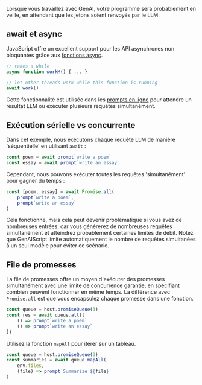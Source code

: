Lorsque vous travaillez avec GenAI, votre programme sera probablement en veille, en attendant que les jetons soient renvoyés par le LLM.

## await et async

JavaScript offre un excellent support pour les API asynchrones non bloquantes grâce aux [fonctions async](https://developer.mozilla.org/en-US/docs/Web/JavaScript/Reference/Statements/async_function).

```js
// takes a while
async function workM() { ... }

// let other threads work while this function is running
await work()
```

Cette fonctionnalité est utilisée dans les [prompts en ligne](../../../reference/reference/scripts/inline-prompts/) pour attendre un résultat LLM ou exécuter plusieurs requêtes simultanément.

## Exécution sérielle vs concurrente

Dans cet exemple, nous exécutons chaque requête LLM de manière 'séquentielle' en utilisant `await` :

```js
const poem = await prompt`write a poem`
const essay = await prompt`write an essay`
```

Cependant, nous pouvons exécuter toutes les requêtes 'simultanément' pour gagner du temps :

```js
const [poem, essay] = await Promise.all(
    prompt`write a poem`,
    prompt`write an essay`
)
```

Cela fonctionne, mais cela peut devenir problématique si vous avez de nombreuses entrées, car vous générerez de nombreuses requêtes simultanément et atteindrez probablement certaines limites de débit.
Notez que GenAIScript limite automatiquement le nombre de requêtes simultanées à un seul modèle pour éviter ce scénario.

## File de promesses

La file de promesses offre un moyen d'exécuter des promesses simultanément avec une limite de concurrence garantie, en spécifiant combien peuvent fonctionner en même temps.
La différence avec `Promise.all` est que vous encapsulez chaque promesse dans une fonction.

```js
const queue = host.promiseQueue(3)
const res = await queue.all([
    () => prompt`write a poem`
    () => prompt`write an essay`
])
```

Utilisez la fonction `mapAll` pour itérer sur un tableau.

```js
const queue = host.promiseQueue(3)
const summaries = await queue.mapAll(
    env.files,
    (file) => prompt`Summarize ${file}`
)
```